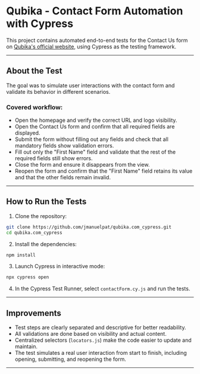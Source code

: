 # Qubika - Contact Form Automation with Cypress

This project contains automated end-to-end tests for the Contact Us form on [Qubika's official website](https://www.qubika.com), using Cypress as the testing framework.

---

## About the Test

The goal was to simulate user interactions with the contact form and validate its behavior in different scenarios.

### Covered workflow:

- Open the homepage and verify the correct URL and logo visibility.
- Open the Contact Us form and confirm that all required fields are displayed.
- Submit the form without filling out any fields and check that all mandatory fields show validation errors.
- Fill out only the "First Name" field and validate that the rest of the required fields still show errors.
- Close the form and ensure it disappears from the view.
- Reopen the form and confirm that the "First Name" field retains its value and that the other fields remain invalid.

---

## How to Run the Tests

1. Clone the repository:

```bash
git clone https://github.com/jmanuelpat/qubika.com_cypress.git
cd qubika.com_cypress
```

2. Install the dependencies:

```bash
npm install
```

3. Launch Cypress in interactive mode:

```bash
npx cypress open
```

4. In the Cypress Test Runner, select `contactForm.cy.js` and run the tests.

---

## Improvements

- Test steps are clearly separated and descriptive for better readability.
- All validations are done based on visibility and actual content.
- Centralized selectors (`locators.js`) make the code easier to update and maintain.
- The test simulates a real user interaction from start to finish, including opening, submitting, and reopening the form.

---
